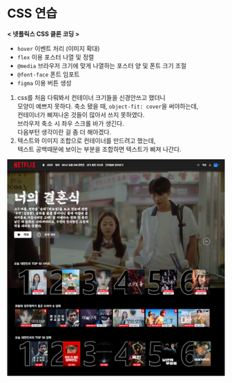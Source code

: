 # CSS 연습

**< 넷플릭스 CSS 클론 코딩 >**
- `hover` 이벤트 처리 (이미지 확대)
- `flex` 이용 포스터 나열 및 정렬
- `@media` 브라우저 크기에 맞게 나열하는 포스터 양 및 폰트 크기 조절
- `@font-face` 폰트 임포트
- `figma` 이용 버튼 생성

1. css를 처음 다뤄봐서 컨테이너 크기들을 신경안쓰고 했더니<br>
모양이 예쁘지 못하다. 축소 됐을 때, `object-fit: cover`을 써야하는데,<br>
컨테이너가 삐져나온 것들이 많아서 쓰지 못하였다.<br>
브라우저 축소 시 좌우 스크롤 바가 생긴다.<br>
다음부턴 생각이란 걸 좀 더 해야겠다.
2. 텍스트와 이미지 조합으로 컨테이너를 만드려고 했는데,<br>
텍스트 공백때문에 보이는 부분을 조합하면 텍스트가 삐져 나간다.<br>

![이미지](./images/netflix.png)
